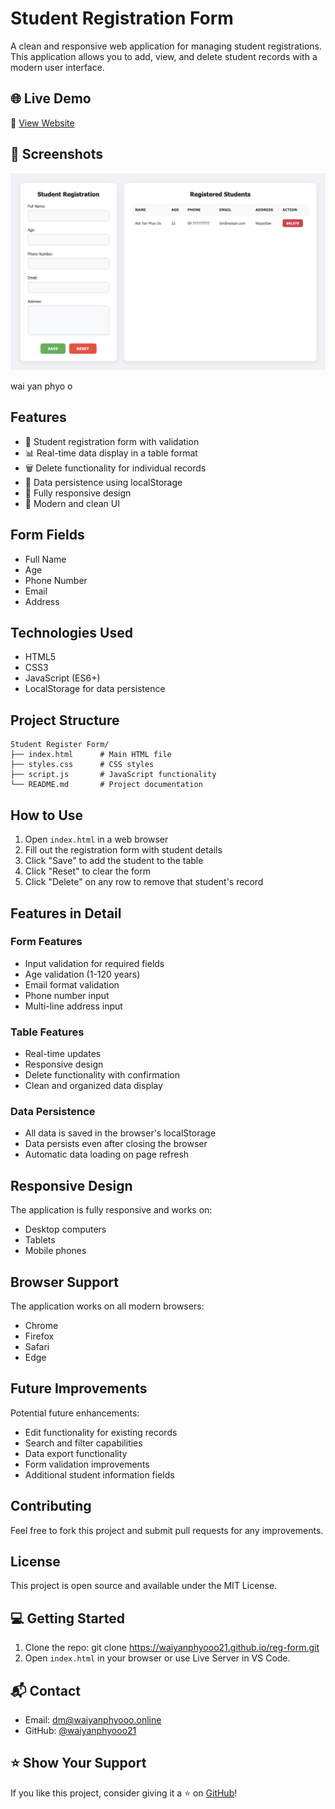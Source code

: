 # Student Registration Form

A clean and responsive web application for managing student registrations. This application allows you to add, view, and delete student records with a modern user interface.

## 🌐 Live Demo

🔗 [View Website](https://waiyanphyooo21.github.io/reg-form/)

## 📸 Screenshots

![](screenshoot/preview.png)

wai yan phyo o

## Features

- 📝 Student registration form with validation
- 📊 Real-time data display in a table format
- 🗑️ Delete functionality for individual records
- 💾 Data persistence using localStorage
- 📱 Fully responsive design
- 🎨 Modern and clean UI

## Form Fields

- Full Name
- Age
- Phone Number
- Email
- Address

## Technologies Used

- HTML5
- CSS3
- JavaScript (ES6+)
- LocalStorage for data persistence

## Project Structure

```
Student Register Form/
├── index.html      # Main HTML file
├── styles.css      # CSS styles
├── script.js       # JavaScript functionality
└── README.md       # Project documentation
```

## How to Use

1. Open `index.html` in a web browser
2. Fill out the registration form with student details
3. Click "Save" to add the student to the table
4. Click "Reset" to clear the form
5. Click "Delete" on any row to remove that student's record

## Features in Detail

### Form Features

- Input validation for required fields
- Age validation (1-120 years)
- Email format validation
- Phone number input
- Multi-line address input

### Table Features

- Real-time updates
- Responsive design
- Delete functionality with confirmation
- Clean and organized data display

### Data Persistence

- All data is saved in the browser's localStorage
- Data persists even after closing the browser
- Automatic data loading on page refresh

## Responsive Design

The application is fully responsive and works on:

- Desktop computers
- Tablets
- Mobile phones

## Browser Support

The application works on all modern browsers:

- Chrome
- Firefox
- Safari
- Edge

## Future Improvements

Potential future enhancements:

- Edit functionality for existing records
- Search and filter capabilities
- Data export functionality
- Form validation improvements
- Additional student information fields

## Contributing

Feel free to fork this project and submit pull requests for any improvements.

## License

This project is open source and available under the MIT License.

## 💻 Getting Started

1. Clone the repo:
   git clone https://waiyanphyooo21.github.io/reg-form.git
2. Open `index.html` in your browser or use Live Server in VS Code.

## 📬 Contact

- Email: dm@waiyanphyooo.online
- GitHub: [@waiyanphyooo21](https://github.com/waiyanphyooo21)

## ⭐️ Show Your Support

If you like this project, consider giving it a ⭐️ on [GitHub](https://waiyanphyooo21.github.io/reg-form/)!
